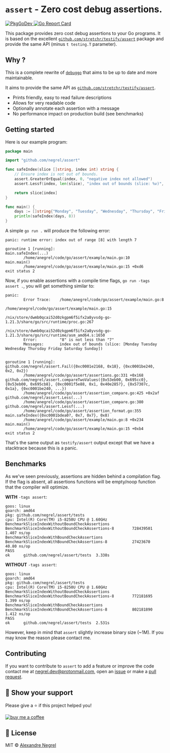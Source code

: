 # `assert` - Zero cost debug assertions.

<p>
	<a href="https://pkg.go.dev/github.com/negrel/assert">
		<img alt="PkgGoDev" src="https://pkg.go.dev/badge/github.com/negrel/assert">
	</a>
	<a href="https://goreportcard.com/report/github.com/negrel/assert">
		<img alt="Go Report Card" src="https://goreportcard.com/badge/github.com/negrel/assert">
	</a>
</p>

This package provides zero cost debug assertions to your Go programs. It is based
on the excellent [`github.com/stretchr/testify/assert`](https://github.com/stretchr/testify)
package and provide the same API (minus `t testing.T` parameter).

## Why ?

This is a complete rewrite of [`debuggo`](https://github.com/negrel/debuggo) that aims
to be up to date and more maintainable.

It aims to provide the same API as [`github.com/stretchr/testify/assert`](https://github.com/stretchr/testify).
* Prints friendly, easy to read failure descriptions
* Allows for very readable code
* Optionally annotate each assertion with a message
* No performance impact on production build (see benchmarks)

## Getting started

Here is our example program:

```go
package main

import "github.com/negrel/assert"

func safeIndex(slice []string, index int) string {
	// Ensure index is not out of bounds.
	assert.GreaterOrEqual(index, 0, "negative index not allowed")
	assert.Lessf(index, len(slice), "index out of bounds (slice: %v)", slice)

	return slice[index]
}

func main() {
	days := []string{"Monday", "Tuesday", "Wednesday", "Thursday", "Friday", "Saturday", "Sunday"}
	println(safeIndex(days, 8))
}
```

A simple `go run .` will produce the following error:
```
panic: runtime error: index out of range [8] with length 7

goroutine 1 [running]:
main.safeIndex(...)
        /home/anegrel/code/go/assert/example/main.go:10
main.main()
        /home/anegrel/code/go/assert/example/main.go:15 +0xd6
exit status 2
```

Now, if you enable assertions with a compile time flags, `go run -tags assert .`,
you will get something similar to:

```
panic:
        Error Trace:    /home/anegrel/code/go/assert/example/main.go:8
                                                /home/anegrel/code/go/assert/example/main.go:15
                                                /nix/store/dwmb0qcai52d0zkgpm6f5ifx2a8yvsdg-go-1.21.3/share/go/src/runtime/proc.go:267
                                                /nix/store/dwmb0qcai52d0zkgpm6f5ifx2a8yvsdg-go-1.21.3/share/go/src/runtime/asm_amd64.s:1650
        Error:          "8" is not less than "7"
        Messages:       index out of bounds (slice: [Monday Tuesday Wednesday Thursday Friday Saturday Sunday])


goroutine 1 [running]:
github.com/negrel/assert.Fail({0xc0001e2168, 0x18}, {0xc0001be240, 0x2, 0x2})
        /home/anegrel/code/go/assert/assertions.go:331 +0x168
github.com/negrel/assert.compareTwoValues({0x53eb00, 0x695cc0}, {0x53eb00, 0x695cb8}, {0xc0001f5e88, 0x1, 0x40e285?}, {0x57307c, 0x1a}, {0xc0001be240, ...})
        /home/anegrel/code/go/assert/assertion_compare.go:425 +0x2af
github.com/negrel/assert.Less(...)
        /home/anegrel/code/go/assert/assertion_compare.go:380
github.com/negrel/assert.Lessf(...)
        /home/anegrel/code/go/assert/assertion_format.go:355
main.safeIndex({0xc0001bdea0?, 0x7, 0x7}, 0x8)
        /home/anegrel/code/go/assert/example/main.go:8 +0x234
main.main()
        /home/anegrel/code/go/assert/example/main.go:15 +0xb4
exit status 2
```

That's the same output as `testify/assert` output except that we have a stacktrace
because this is a panic.

## Benchmarks

As we've seen previously, assertions are hidden behind a compilation flag. If
the flag is absent, all assertions functions will be empty/noop function that
the compiler will optimize.

**WITH** `-tags assert`:

```
goos: linux
goarch: amd64
pkg: github.com/negrel/assert/tests
cpu: Intel(R) Core(TM) i5-8250U CPU @ 1.60GHz
BenchmarkSliceIndexWithoutBoundCheckAssertions
BenchmarkSliceIndexWithoutBoundCheckAssertions-8        728439501                1.407 ns/op
BenchmarkSliceIndexWithBoundCheckAssertions
BenchmarkSliceIndexWithBoundCheckAssertions-8           27423670                40.80 ns/op
PASS
ok      github.com/negrel/assert/tests  3.338s
```

**WITHOUT** `-tags assert`:

```
goos: linux
goarch: amd64
pkg: github.com/negrel/assert/tests
cpu: Intel(R) Core(TM) i5-8250U CPU @ 1.60GHz
BenchmarkSliceIndexWithoutBoundCheckAssertions
BenchmarkSliceIndexWithoutBoundCheckAssertions-8        772181695                1.399 ns/op
BenchmarkSliceIndexWithBoundCheckAssertions
BenchmarkSliceIndexWithBoundCheckAssertions-8           802181890                1.412 ns/op
PASS
ok      github.com/negrel/assert/tests  2.531s
```

However, keep in mind that `assert` slightly increase binary size (~1M). If you may know
the reason please contact me.

## Contributing

If you want to contribute to `assert` to add a feature or improve the code contact
me at [negrel.dev@protonmail.com](mailto:negrel.dev@protonmail.com), open an
[issue](https://github.com/negrel/assert/issues) or make a
[pull request](https://github.com/negrel/assert/pulls).

## :stars: Show your support

Please give a :star: if this project helped you!

[![buy me a coffee](.github/images/bmc-button.png)](https://www.buymeacoffee.com/negrel)

## :scroll: License

MIT © [Alexandre Negrel](https://www.negrel.dev/)
